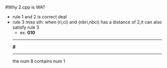 #Why 2.cpp is WA?
- rule 1 and 2 is correct deal
- rule 3 miss sth: when (ri,ci) and (nbri,nbci) has a distance of 2,it can also satisfy rule 3
    - ex.
    **010**
    *******
    ***8***
    *******
    the num 8 contains num 1
